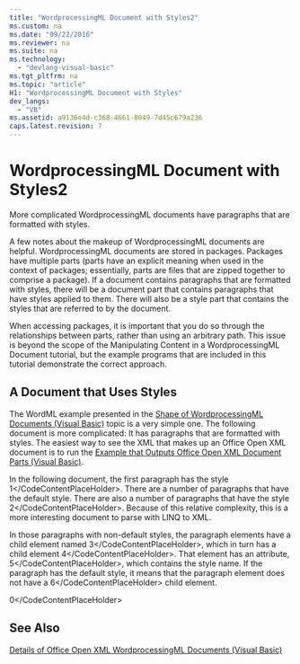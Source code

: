 ```yaml
---
title: "WordprocessingML Document with Styles2"
ms.custom: na
ms.date: "09/22/2016"
ms.reviewer: na
ms.suite: na
ms.technology: 
  - "devlang-visual-basic"
ms.tgt_pltfrm: na
ms.topic: "article"
H1: "WordprocessingML Document with Styles"
dev_langs: 
  - "VB"
ms.assetid: a9136e4d-c368-4661-8049-7d45c679a236
caps.latest.revision: 7
---
```

# WordprocessingML Document with Styles2
More complicated WordprocessingML documents have paragraphs that are formatted with styles.  
  
 A few notes about the makeup of WordprocessingML documents are helpful. WordprocessingML documents are stored in packages. Packages have multiple parts (parts have an explicit meaning when used in the context of packages; essentially, parts are files that are zipped together to comprise a package). If a document contains paragraphs that are formatted with styles, there will be a document part that contains paragraphs that have styles applied to them. There will also be a style part that contains the styles that are referred to by the document.  
  
 When accessing packages, it is important that you do so through the relationships between parts, rather than using an arbitrary path. This issue is beyond the scope of the Manipulating Content in a WordprocessingML Document tutorial, but the example programs that are included in this tutorial demonstrate the correct approach.  
  
## A Document that Uses Styles  
 The WordML example presented in the [Shape of WordprocessingML Documents (Visual Basic)](../vs140/shape-of-wordprocessingml-documents--visual-basic-.md) topic is a very simple one. The following document is more complicated: It has paragraphs that are formatted with styles. The easiest way to see the XML that makes up an Office Open XML document is to run the [Example that Outputs Office Open XML Document Parts (Visual Basic)](../vs140/example-that-outputs-office-open-xml-document-parts--visual-basic-.md).  
  
 In the following document, the first paragraph has the style <CodeContentPlaceHolder>1\</CodeContentPlaceHolder>. There are a number of paragraphs that have the default style. There are also a number of paragraphs that have the style <CodeContentPlaceHolder>2\</CodeContentPlaceHolder>. Because of this relative complexity, this is a more interesting document to parse with LINQ to XML.  
  
 In those paragraphs with non-default styles, the paragraph elements have a child element named <CodeContentPlaceHolder>3\</CodeContentPlaceHolder>, which in turn has a child element <CodeContentPlaceHolder>4\</CodeContentPlaceHolder>. That element has an attribute, <CodeContentPlaceHolder>5\</CodeContentPlaceHolder>, which contains the style name. If the paragraph has the default style, it means that the paragraph element does not have a <CodeContentPlaceHolder>6\</CodeContentPlaceHolder> child element.  
  
<CodeContentPlaceHolder>0\</CodeContentPlaceHolder>  
## See Also  
 [Details of Office Open XML WordprocessingML Documents (Visual Basic)](../vs140/details-of-office-open-xml-wordprocessingml-documents--visual-basic-.md)